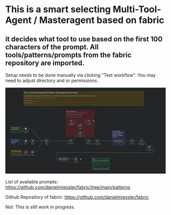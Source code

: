 # This is a smart selecting Multi-Tool-Agent / Masteragent based on fabric

## it decides what tool to use based on the first 100 characters of the prompt. All tools/patterns/prompts from the fabric repository are imported.

Setup needs to be done manually via clicking "Test workflow". You may need to adjust directory and or permissions.


![screenshot](./screenshots/fabric-smart-agent.png)

List of available prompts:
https://github.com/danielmiessler/fabric/tree/main/patterns

Github Repository of fabric:
https://github.com/danielmiessler/fabric


Not:
This is still work in progress.
